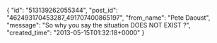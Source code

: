  {
   "id": "513139262055344",
   "post_id": "462493170453287_491707400865197",
   "from_name": "Pete Daoust",
   "message": "So why you say the situation DOES NOT EXIST ?",
   "created_time": "2013-05-15T01:32:18+0000"
 }

